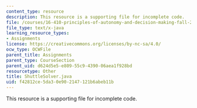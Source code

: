 ```yaml
---
content_type: resource
description: This resource is a supporting file for incomplete code.
file: /courses/16-410-principles-of-autonomy-and-decision-making-fall-2010/f42812ce5da30e902147121b6abeb11b_ShuttleSolver.java
file_type: text/x-java
learning_resource_types:
- Assignments
license: https://creativecommons.org/licenses/by-nc-sa/4.0/
ocw_type: OCWFile
parent_title: Assignments
parent_type: CourseSection
parent_uid: d624d5e5-e809-55c9-4390-06aea1f928bd
resourcetype: Other
title: ShuttleSolver.java
uid: f42812ce-5da3-0e90-2147-121b6abeb11b
---
```

This resource is a supporting file for incomplete code.